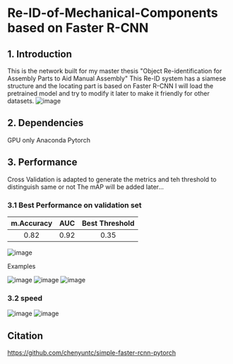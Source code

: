 # Re-ID-of-Mechanical-Components based on Faster R-CNN
## 1. Introduction
This is the network built for my master thesis "Object Re-identification for Assembly Parts to Aid Manual Assembly" 
This Re-ID system has a siamese structure and the locating part is based on Faster R-CNN
I will load the pretrained model and try to modify it later to make it friendly for other datasets.
![image](https://user-images.githubusercontent.com/78811701/117865317-21646c00-b296-11eb-86c4-43d92d19cdc2.png)

## 2. Dependencies
GPU only
Anaconda
Pytorch
## 3. Performance
Cross Validation is adapted to generate the metrics and teh threshold to distinguish same or not
The mAP will be added later...

### 3.1 Best Performance on validation set
|     m.Accuracy     |   AUC  |   Best Threshold  |
| :----------------: | :----: |  :--------------: |
|      0.82     |  0.92  | 0.35

![image](https://user-images.githubusercontent.com/78811701/117831484-e69e0c00-b274-11eb-827a-0be99321dfba.png)

Examples

![image](https://user-images.githubusercontent.com/78811701/117832069-73e16080-b275-11eb-85b1-37253065f578.png)
![image](https://user-images.githubusercontent.com/78811701/117833228-71cbd180-b276-11eb-821d-0dd13431028b.png)
![image](https://user-images.githubusercontent.com/78811701/117833288-7f815700-b276-11eb-827c-25bd5691a19f.png)

### 3.2 speed
![image](https://user-images.githubusercontent.com/78811701/117832156-878cc700-b275-11eb-81e7-7936986d1d97.png)
![image](https://user-images.githubusercontent.com/78811701/117832167-8bb8e480-b275-11eb-97d2-bc629b95d312.png)

## Citation
https://github.com/chenyuntc/simple-faster-rcnn-pytorch
